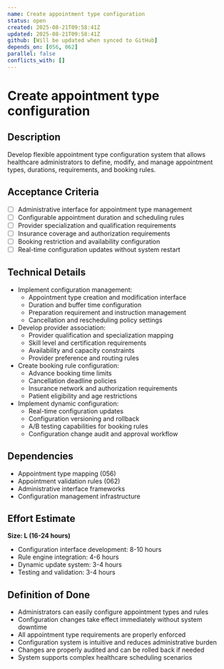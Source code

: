 ```yaml
---
name: Create appointment type configuration
status: open
created: 2025-08-21T09:58:41Z
updated: 2025-08-21T09:58:41Z
github: [Will be updated when synced to GitHub]
depends_on: [056, 062]
parallel: false
conflicts_with: []
---
```


# Create appointment type configuration

## Description
Develop flexible appointment type configuration system that allows healthcare administrators to define, modify, and manage appointment types, durations, requirements, and booking rules.

## Acceptance Criteria
- [ ] Administrative interface for appointment type management
- [ ] Configurable appointment duration and scheduling rules
- [ ] Provider specialization and qualification requirements
- [ ] Insurance coverage and authorization requirements
- [ ] Booking restriction and availability configuration
- [ ] Real-time configuration updates without system restart

## Technical Details
- Implement configuration management:
  - Appointment type creation and modification interface
  - Duration and buffer time configuration
  - Preparation requirement and instruction management
  - Cancellation and rescheduling policy settings
- Develop provider association:
  - Provider qualification and specialization mapping
  - Skill level and certification requirements
  - Availability and capacity constraints
  - Provider preference and routing rules
- Create booking rule configuration:
  - Advance booking time limits
  - Cancellation deadline policies
  - Insurance network and authorization requirements
  - Patient eligibility and age restrictions
- Implement dynamic configuration:
  - Real-time configuration updates
  - Configuration versioning and rollback
  - A/B testing capabilities for booking rules
  - Configuration change audit and approval workflow

## Dependencies
- Appointment type mapping (056)
- Appointment validation rules (062)
- Administrative interface frameworks
- Configuration management infrastructure

## Effort Estimate
**Size: L (16-24 hours)**
- Configuration interface development: 8-10 hours
- Rule engine integration: 4-6 hours
- Dynamic update system: 3-4 hours
- Testing and validation: 3-4 hours

## Definition of Done
- Administrators can easily configure appointment types and rules
- Configuration changes take effect immediately without system downtime
- All appointment type requirements are properly enforced
- Configuration system is intuitive and reduces administrative burden
- Changes are properly audited and can be rolled back if needed
- System supports complex healthcare scheduling scenarios